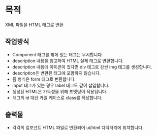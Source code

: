 # 목적
XML 파일을 HTML 태그로 변환

## 작업방식
- Component 태그를 밖에 있는 태그는 무시합니다.
- description 내용을 참고하여 HTML 실제 태그로 변환합니다.
- description 내용에 아이콘이 있다면 div 태그로 감싼 img 태그를 생성합니다.
- description은 변환된 태그에 포함하지 않습니다.
- 폼 형식은 form 태그로 변환합니다.
- input 태그가 있는 경우 label 태그도 같이 삽입합니다.
- 생성된 HTML은 가독성을 위해 포맷팅이 적용됩니다.
- 태그의 id 대신 카멜 케이스로 class를 작성합니다.

## 출력물
- 각각의 컴포넌트 HTML 파일로 변환되어 ui/html 디렉터리에 위치합니다.